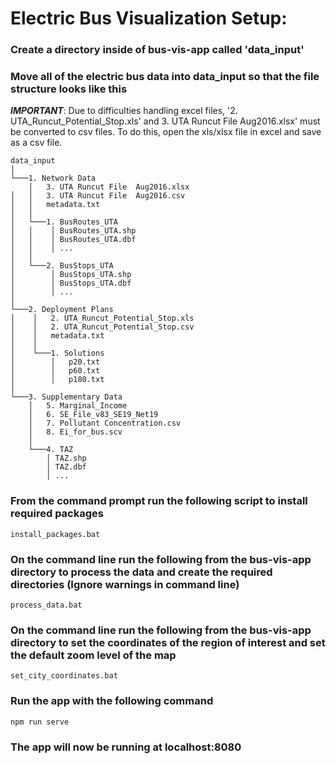 # Electric Bus Visualization Setup:

### Create a directory inside of bus-vis-app called 'data_input'

### Move all of the electric bus data into data_input so that the file structure looks like this
***IMPORTANT***: Due to difficulties handling excel files, '2. UTA_Runcut_Potential_Stop.xls' and
3. UTA Runcut File  Aug2016.xlsx' must be converted to csv files. To do this, open the xls/xlsx
file in excel and save as a csv file.

```
data_input
│
└───1. Network Data
    │   3. UTA Runcut File  Aug2016.xlsx
│   │   3. UTA Runcut File  Aug2016.csv
│   │   metadata.txt
│   │
│   └───1. BusRoutes_UTA
│   │    │ BusRoutes_UTA.shp
│   │    │ BusRoutes_UTA.dbf
│   │    │ ...
│   │
│   └───2. BusStops_UTA
│        │ BusStops_UTA.shp
│        │ BusStops_UTA.dbf
│        │ ...    
│   
└───2. Deployment Plans
│    │   2. UTA_Runcut_Potential_Stop.xls
│    │   2. UTA_Runcut_Potential_Stop.csv
│    │   metadata.txt
│    │
│    └───1. Solutions  
│        │   p20.txt
│        │   p60.txt
│        │   p180.txt   
│
└───3. Supplementary Data
    │   5. Marginal_Income
    │   6. SE_File_v83_SE19_Net19 
    │   7. Pollutant Concentration.csv
    │   8. Ei_for_bus.scv  
    │
    └───4. TAZ
        │ TAZ.shp
        │ TAZ.dbf
        │ ...
```
### From the command prompt run the following script to install required packages
```
install_packages.bat
```

### On the command line run the following from the bus-vis-app directory to process the data and create the required directories (Ignore warnings in command line)
```
process_data.bat
```

### On the command line run the following from the bus-vis-app directory to set the coordinates of the region of interest and set the default zoom level of the map
```
set_city_coordinates.bat
```
### Run the app with the following command
```
npm run serve
```
### The app will now be running at localhost:8080